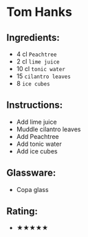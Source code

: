 # Tom Hanks

## Ingredients:
- 4 cl `Peachtree`
- 2 cl `lime juice`
- 10 cl `tonic water`
- 15 `cilantro leaves`
- 8 `ice cubes`

## Instructions:
- Add lime juice
- Muddle cilantro leaves
- Add Peachtree
- Add tonic water
- Add ice cubes

## Glassware:
- Copa glass

## Rating:
- ★★★★★